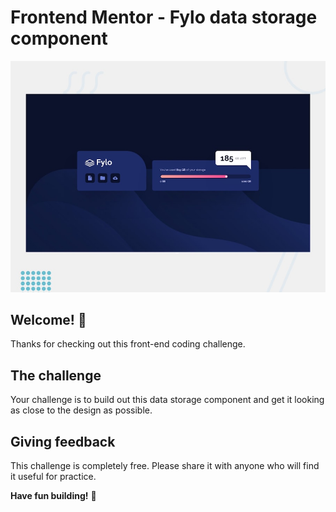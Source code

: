 # Frontend Mentor - Fylo data storage component

![Design preview for the Fylo data storage component coding challenge](./design/desktop-preview.jpg)

## Welcome! 👋

Thanks for checking out this front-end coding challenge.


## The challenge

Your challenge is to build out this data storage component and get it looking as close to the design as possible.


## Giving feedback

This challenge is completely free. Please share it with anyone who will find it useful for practice.

**Have fun building!** 🚀
